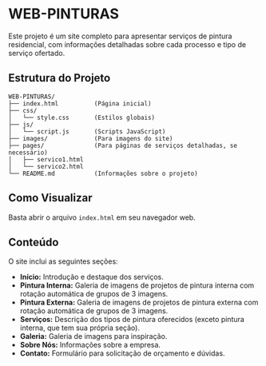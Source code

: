 # WEB-PINTURAS

Este projeto é um site completo para apresentar serviços de pintura residencial, com informações detalhadas sobre cada processo e tipo de serviço ofertado.

## Estrutura do Projeto

```
WEB-PINTURAS/
├── index.html          (Página inicial)
├── css/
│   └── style.css       (Estilos globais)
├── js/
│   └── script.js       (Scripts JavaScript)
├── images/             (Para imagens do site)
├── pages/              (Para páginas de serviços detalhadas, se necessário)
│   ├── servico1.html
│   └── servico2.html
└── README.md           (Informações sobre o projeto)
```

## Como Visualizar

Basta abrir o arquivo `index.html` em seu navegador web.

## Conteúdo

O site inclui as seguintes seções:

*   **Início:** Introdução e destaque dos serviços.
*   **Pintura Interna:** Galeria de imagens de projetos de pintura interna com rotação automática de grupos de 3 imagens.
*   **Pintura Externa:** Galeria de imagens de projetos de pintura externa com rotação automática de grupos de 3 imagens.
*   **Serviços:** Descrição dos tipos de pintura oferecidos (exceto pintura interna, que tem sua própria seção).
*   **Galeria:** Galeria de imagens para inspiração.
*   **Sobre Nós:** Informações sobre a empresa.
*   **Contato:** Formulário para solicitação de orçamento e dúvidas.
